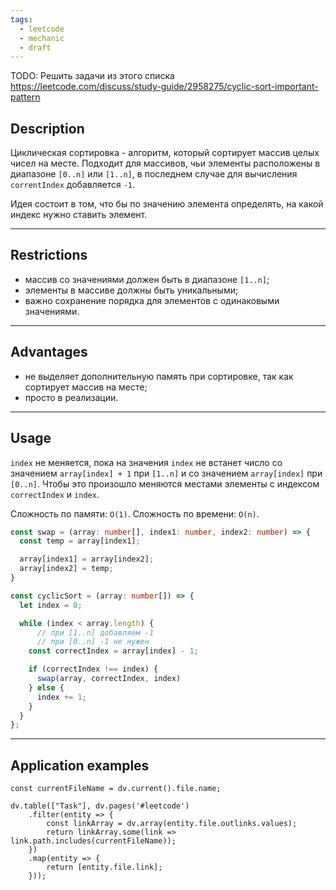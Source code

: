 ```yaml
---
tags:
  - leetcode
  - mechanic
  - draft
---
```


TODO: Решить задачи из этого списка
https://leetcode.com/discuss/study-guide/2958275/cyclic-sort-important-pattern

## Description

Циклическая сортировка - алгоритм, который сортирует массив целых чисел на месте. Подходит для массивов, чьи элементы расположены в диапазоне `[0..n]` или `[1..n]`, в последнем случае для вычисления `correntIndex` добавляется `-1`.

Идея состоит в том, что бы по значению элемента определять, на какой индекс нужно ставить элемент.

---
## Restrictions 

- массив со значениями должен быть в диапазоне `[1..n]`;
- элементы в массиве должны быть уникальными;
- важно сохранение порядка для элементов с одинаковыми значениями.

---
## Advantages

- не выделяет дополнительную память при сортировке, так как сортирует массив на месте;
- просто в реализации.

---
## Usage

`index` не меняется, пока на значения `index` не встанет число со значением `array[index] + 1` при `[1..n]` и со значением `array[index]` при `[0..n]`. Чтобы это произошло меняются местами элементы с индексом `correctIndex` и `index`.

Сложность по памяти: `O(1)`.
Сложность по времени: `O(n)`.

```typescript
const swap = (array: number[], index1: number, index2: number) => {
  const temp = array[index1];

  array[index1] = array[index2];
  array[index2] = temp;
}

const cyclicSort = (array: number[]) => {
  let index = 0;

  while (index < array.length) {
	  // при [1..n] добавляем -1
	  // при [0..n] -1 не нужен
    const correctIndex = array[index] - 1;

    if (correctIndex !== index) {
      swap(array, correctIndex, index)
    } else {
      index += 1;
    }
  }
};
```

---
## Application examples

```dataviewjs
const currentFileName = dv.current().file.name;

dv.table(["Task"], dv.pages('#leetcode')
	.filter(entity => {
		const linkArray = dv.array(entity.file.outlinks.values);
		return linkArray.some(link => link.path.includes(currentFileName));
	})
	.map(entity => {
		return [entity.file.link];
	}));
```

